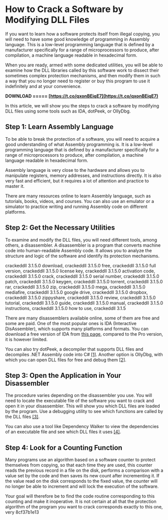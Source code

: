 # How to Crack a Software by Modifying DLL Files
 
If you want to learn how a software protects itself from illegal copying, you will need to have some good knowledge of programming in Assembly language. This is a low-level programming language that is defined by a manufacturer specifically for a range of microprocessors to produce, after compilation, a machine language readable in hexadecimal form.
 
When you are ready, armed with some dedicated utilities, you will be able to examine how the DLL libraries called by this software work to dissect their sometimes complex protection mechanisms, and then modify them in such a way that you no longer need to register or buy this program to use it indefinitely and at your convenience.
 
**DOWNLOAD ===== [https://t.co/qxonBEiqE7](https://t.co/qxonBEiqE7)**


 
In this article, we will show you the steps to crack a software by modifying DLL files using some tools such as IDA, dotPeek, or OllyDbg.
  
## Step 1: Learn Assembly Language
 
To be able to break the protection of a software, you will need to acquire a good understanding of what Assembly programming is. It is a low-level programming language that is defined by a manufacturer specifically for a range of microprocessors to produce, after compilation, a machine language readable in hexadecimal form.
 
Assembly language is very close to the hardware and allows you to manipulate registers, memory addresses, and instructions directly. It is also very fast and efficient, but it requires a lot of attention and practice to master it.
 
There are many resources online to learn Assembly language, such as tutorials, books, videos, and courses. You can also use an emulator or a simulator to practice writing and running Assembly code on different platforms.
  
## Step 2: Get the Necessary Utilities
 
To examine and modify the DLL files, you will need different tools, among others, a disassembler. A disassembler is a program that converts machine code into human-readable Assembly code. It allows you to analyze the structure and logic of the software and identify its protection mechanisms.
 
crackeddll 3.1.5.0 download,  crackeddll 3.1.5.0 free,  crackeddll 3.1.5.0 full version,  crackeddll 3.1.5.0 license key,  crackeddll 3.1.5.0 activation code,  crackeddll 3.1.5.0 crack,  crackeddll 3.1.5.0 serial number,  crackeddll 3.1.5.0 patch,  crackeddll 3.1.5.0 keygen,  crackeddll 3.1.5.0 torrent,  crackeddll 3.1.5.0 rar,  crackeddll 3.1.5.0 zip,  crackeddll 3.1.5.0 mega,  crackeddll 3.1.5.0 mediafire,  crackeddll 3.1.5.0 google drive,  crackeddll 3.1.5.0 dropbox,  crackeddll 3.1.5.0 zippyshare,  crackeddll 3.1.5.0 review,  crackeddll 3.1.5.0 tutorial,  crackeddll 3.1.5.0 guide,  crackeddll 3.1.5.0 manual,  crackeddll 3.1.5.0 instructions,  crackeddll 3.1.5.0 how to use,  crackeddll 3.1.5
 
There are many disassemblers available online, some of them are free and some are paid. One of the most popular ones is IDA (Interactive DisAssembler), which supports many platforms and formats. You can download a free version of IDA from [this page](https://www.hex-rays.com/products/ida/support/download_freeware/), compared to the Pro version, it is however limited.
 
You can also try dotPeek, a decompiler that supports DLL files and decompiles .NET Assembly code into C# [\[1\]](https://www.jetbrains.com/decompiler/). Another option is OllyDbg, with which you can open DLL files for free and debug them [\[2\]](http://www.ollydbg.de/).
  
## Step 3: Open the Application in Your Disassembler
 
The procedure varies depending on the disassembler you use. You will need to locate the executable file of the software you want to crack and open it in your disassembler. This will show you which DLL files are loaded by the program. Use a debugging utility to see which functions are called by the DLL files [\[3\]](https://www.wikihow.com/Crack-Software-by-Modifying-DLL-Files).
 
You can also use a tool like Dependency Walker to view the dependencies of an executable file and see which DLL files it uses [\[4\]](http://www.dependencywalker.com/).
  
## Step 4: Look for a Counting Function
 
Many programs use an algorithm based on a software counter to protect themselves from copying, so that each time they are used, this counter reads the previous record in a file on the disk, performs a comparison with a value set by the code and then saves its new count after incrementing it. If the value read on the disk corresponds to the fixed value, the counter will no longer be able to increment and will lock the execution of the software.
 
Your goal will therefore be to find the code routine corresponding to this counting and make it inoperative. It is not certain at all that the protection algorithm of the program you want to crack corresponds exactly to this one, very
 8cf37b1e13
 
